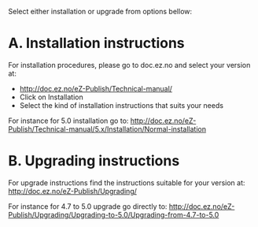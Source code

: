 Select either installation or upgrade from options bellow:

# A. Installation instructions

For installation procedures, please go to doc.ez.no and select your version at:
* http://doc.ez.no/eZ-Publish/Technical-manual/
* Click on Installation
* Select the kind of installation instructions that suits your needs

For instance for 5.0 installation go to:
http://doc.ez.no/eZ-Publish/Technical-manual/5.x/Installation/Normal-installation



# B. Upgrading instructions

For upgrade instructions find the instructions suitable for your version at:
http://doc.ez.no/eZ-Publish/Upgrading/

For instance for 4.7 to 5.0 upgrade go directly to:
http://doc.ez.no/eZ-Publish/Upgrading/Upgrading-to-5.0/Upgrading-from-4.7-to-5.0
